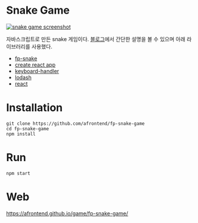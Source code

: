 # Snake Game

[![snake game screenshot](https://agvim.files.wordpress.com/2019/01/fp-snake-game.png?w=200 "snake game screenshot")](https://afrontend.github.io/game/fp-snake-game/)

자바스크립트로 만든 snake 게임이다. [블로그](https://agvim.wordpress.com/2019/01/22/snake-game-with-javascript/)에서 간단한 설명을 볼 수 있으며 아래 라이브러리를 사용했다.

* [fp-snake](https://www.npmjs.com/package/fp-snake)
* [create react app](https://github.com/facebook/create-react-app)
* [keyboard-handler](https://github.com/emiljohansson/keyboard-handler)
* [lodash](https://lodash.com/)
* [react](https://reactjs.org/)

# Installation

    git clone https://github.com/afrontend/fp-snake-game
    cd fp-snake-game
    npm install

# Run

    npm start

# Web

https://afrontend.github.io/game/fp-snake-game/
